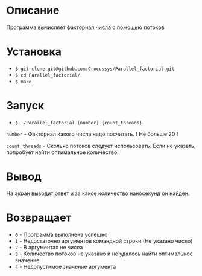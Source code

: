 # Описание

Программа вычисляет факториал числа с помощью потоков

# Установка

- `$ git clone git@github.com:Crocussys/Parallel_factorial.git`
- `$ cd Parallel_factorial/`
- `$ make`

# Запуск

- `$ ./Parallel_factorial [number] {count_threads}`

`number` - Факториал какого числа надо посчитать. ! Не больше 20 !

`count_threads` - Сколько потоков следует использовать. Если не указать, попробует найти оптимальное количество.

# Вывод

На экран выводит ответ и за какое количество наносекунд он найден.

# Возвращает

- `0` - Программа выполнена успешно
- `1` - Недостаточно аргументов командной строки (Не указано число)
- `2` - В аргументах не числа
- `3` - Количество потоков не указано и не удалось найти оптимальное значение
- `4` - Недопустимое значение аргумента
